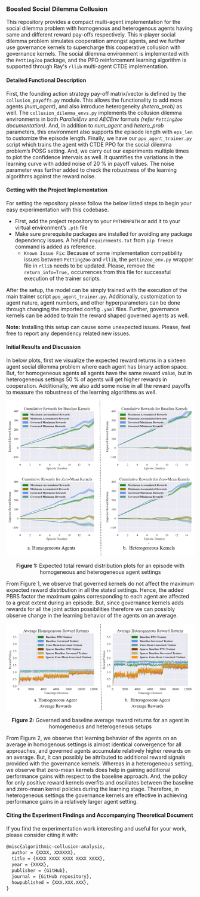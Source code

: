 ### Boosted Social Dilemma Collusion

This repository provides a compact multi-agent implementation for the social dilemma problem with homogenous and heterogenous agents having same and different reward pay-offs respectively.
This `N`-player social dilemma problem simulates cooperation amongst agents, and we further use governance kernels to supercharge this cooperative collusion with governance kernels.
The social dilemma environment is implemented with the `PettingZoo` package, and the PPO reinforcement learning algorithm is supported through Ray's `rllib` multi-agent CTDE implementation.

#### Detailed Functional Description

First, the founding action strategy pay-off matrix/vector is defined by the `collusion_payoffs.py` module. This allows the functionality to add more agents _(num\_agent)_, and also introduce heterogeneity _(hetero\_prob)_ as well.
The `collusion_dilemma_envs.py` implements the collusion dilemma environments in both _ParallelEnv_ and _AECEnv_ formats _(refer `PettingZoo` documentation)_.
And, in addition to _num\_agent_ and _hetero\_prob_ parameters, this environment also supports the episode length with `eps_len` to customize the episode length.
Finally, we have our `ppo_agent_trainer.py` script which trains the agent with CTDE PPO for the social dilemma problem’s POSG setting.
And, we carry out our experiments multiple times to plot the confidence intervals as well.
It quantifies the variations in the learning curve with added noise of 20 % in payoff values.
The noise parameter was further added to check the robustness of the learning algorithms against the reward noise.

#### Getting with the Project Implementation

For setting the repository please follow the below listed steps to begin your easy experimentation with this codebase.

* First, add the project repository to your `PYTHONPATH` or add it to your virtual environment’s `.pth` file
* Make sure prerequisite packages are installed for avoiding any package dependency issues. A helpful `requirements.txt` from `pip freeze` command is added as reference.
  - `Known Issue Fix`: Because of some implementation compatibility issues between `PettingZoo` and `rllib`, the `pettinzoo_env.py` wrapper file in `rllib` needs to be updated. Please, remove the `return_info=True,` occurrences from this file for successful execution of the trainer scripts.

After the setup, the model can be simply trained with the execution of the main trainer script `ppo_agent_trainer.py`.
Additionally, customization to agent nature, agent numbers, and other hyperparameters can be done through changing the imported config `.yaml` files.
Further, governance kernels can be added to train the reward shaped governed agents as well.

__Note:__ Installing this setup can cause some unexpected issues. Please, feel free to report any dependency related new issues.

#### Initial Results and Discussion

In below plots, first we visualize the expected reward returns in a sixteen agent social dilemma problem where each agent has binary action space.
But, for homogeneous agents all agents have the same reward value, but in heterogeneous settings 50 % of agents will get higher rewards in cooperation.
Additionally, we also add some noise in all the reward payoffs to measure the robustness of the learning algorithms as well.

<p align="center">
  <img src="assets/diagrams/social-dilemma-reward-distributions.png" width="600" />
</p>
<p align="center">
<b>Figure 1:</b> Expected total reward distribution plots for an episode with homogeneous and heterogeneous agent settings
</p>

From Figure 1, we observe that governed kernels do not affect the maximum expected reward distribution in all the stated settings. 
Hence, the added PBRS factor the maximum gains corresponding to each agent are affected to a great extent during an episode.
But, since governance kernels adds rewards for all the joint action possibilities therefore we can possibly observe change in the learning behavior of the agents on an average.

<p align="center">
  <img src="assets/diagrams/social-dilemma-result-summary.png" width="600" />
</p>
<p align="center">
<b>Figure 2:</b> Governed and baseline average reward returns for an agent in homogeneous and heterogeneous setups
</p>

From Figure 2, we observe that learning behavior of the agents on an average in homogenous settings is almost identical convergence for all approaches, and governed agents accumulate relatively higher rewards on an average.
But, it can possibly be attributed to additional reward signals provided with the governance kernels.
Whereas in a heterogeneous setting, we observe that zero-mean kernels does help in gaining additional performance gains with respect to the baseline approach.
And, the policy for only positive reward kernels overfits and oscillates between the baseline and zero-mean kernel policies during the learning stage.
Therefore, in heterogeneous settings the governance kernels are effective in achieving performance gains in a relatively larger agent setting.

#### Citing the Experiment Findings and Accompanying Theoretical Document

If you find the experimentation work interesting and useful for your work, please consider citing it with:

```
@misc{algorithmic-collusion-analysis,
  author = {XXXX, XXXXXX},
  title = {XXXX XXXX XXXX XXXX XXXX},
  year = {XXXX},
  publisher = {GitHub},
  journal = {GitHub repository},
  howpublished = {XXX.XXX.XXX},
}
```

